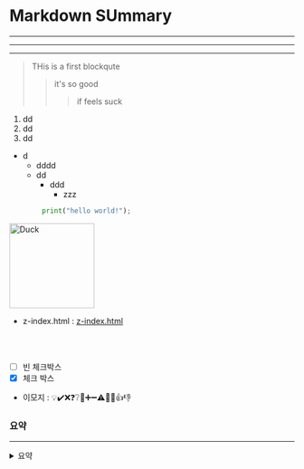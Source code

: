 # Markdown SUmmary

<hr />

---

---

> THis is a first blockqute
>
> > it's so good
> >
> > > if feels suck

1. dd
2. dd
3. dd

- d
  - dddd
  - dd
    - ddd
      - zzz

```python
        print("hello world!");
```

<img src="https://camo.githubusercontent.com/a123b2c6011765dd07b9b58e40599a0ba15336a9ddd082e85f704781c97baee2/687474703a2f2f6366696c65362e75662e746973746f72792e636f6d2f696d6167652f32343236453634363534334339423435333243374230" title="px" alt = "Duck" width="150px" height="150px">

- z-index.html : <a href="C:\Users\삼성노트북\Desktop\projects\TIL\frontend\html-css\z-index\z-index.html" title="z-index">z-index.html</a>

<br>
<br>

- [ ] 빈 체크박스
- [x] 체크 박스

- 이모지 : 💡✔️❌❓❔👀➕➖⚠️📝🐧👍👎

### 요약

---

<details>
    <summary style = "list-style : ">요약</summary>
    이츠굳
</details>
